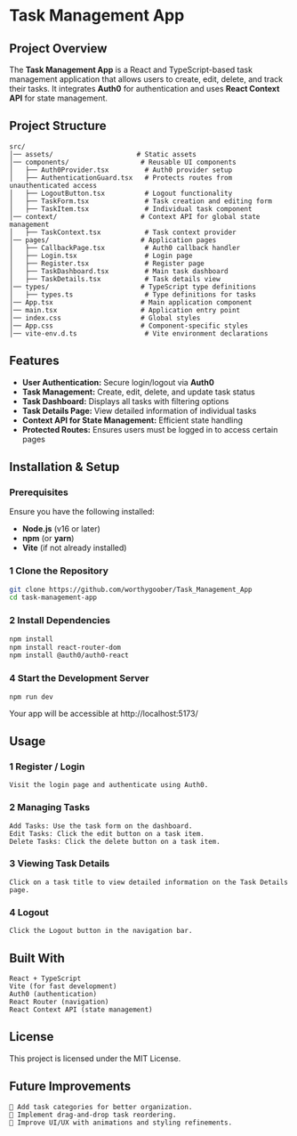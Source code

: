 
# Task Management App  

##  Project Overview  
The **Task Management App** is a React and TypeScript-based task management application that allows users to create, edit, delete, and track their tasks. It integrates **Auth0** for authentication and uses **React Context API** for state management.  

##  Project Structure  
```
src/
│── assets/                     # Static assets
│── components/                  # Reusable UI components
│   ├── Auth0Provider.tsx         # Auth0 provider setup
│   ├── AuthenticationGuard.tsx   # Protects routes from unauthenticated access
│   ├── LogoutButton.tsx          # Logout functionality
│   ├── TaskForm.tsx              # Task creation and editing form
│   ├── TaskItem.tsx              # Individual task component
│── context/                     # Context API for global state management
│   ├── TaskContext.tsx           # Task context provider
│── pages/                       # Application pages
│   ├── CallbackPage.tsx          # Auth0 callback handler
│   ├── Login.tsx                 # Login page
│   ├── Register.tsx              # Register page
│   ├── TaskDashboard.tsx         # Main task dashboard
│   ├── TaskDetails.tsx           # Task details view
│── types/                       # TypeScript type definitions
│   ├── types.ts                  # Type definitions for tasks
│── App.tsx                      # Main application component
│── main.tsx                     # Application entry point
│── index.css                    # Global styles
│── App.css                      # Component-specific styles
│── vite-env.d.ts                 # Vite environment declarations
```

##  Features  
- **User Authentication:** Secure login/logout via **Auth0**  
- **Task Management:** Create, edit, delete, and update task status  
- **Task Dashboard:** Displays all tasks with filtering options  
- **Task Details Page:** View detailed information of individual tasks  
- **Context API for State Management:** Efficient state handling  
- **Protected Routes:** Ensures users must be logged in to access certain pages  

##  Installation & Setup  
### Prerequisites  
Ensure you have the following installed:  
- **Node.js** (v16 or later)  
- **npm** (or **yarn**)  
- **Vite** (if not already installed)  

### 1 Clone the Repository  
```sh
git clone https://github.com/worthygoober/Task_Management_App
cd task-management-app
```

### 2 Install Dependencies  
```bash
npm install
npm install react-router-dom
npm install @auth0/auth0-react
```

### 4 Start the Development Server
```
npm run dev
```
Your app will be accessible at http://localhost:5173/

## Usage

### 1 Register / Login

    Visit the login page and authenticate using Auth0.

### 2 Managing Tasks

    Add Tasks: Use the task form on the dashboard.
    Edit Tasks: Click the edit button on a task item.
    Delete Tasks: Click the delete button on a task item.

### 3 Viewing Task Details

    Click on a task title to view detailed information on the Task Details page.

### 4 Logout

    Click the Logout button in the navigation bar.

## Built With

    React + TypeScript
    Vite (for fast development)
    Auth0 (authentication)
    React Router (navigation)
    React Context API (state management)

## License

This project is licensed under the MIT License.

## Future Improvements

    🔹 Add task categories for better organization.
    🔹 Implement drag-and-drop task reordering.
    🔹 Improve UI/UX with animations and styling refinements.

